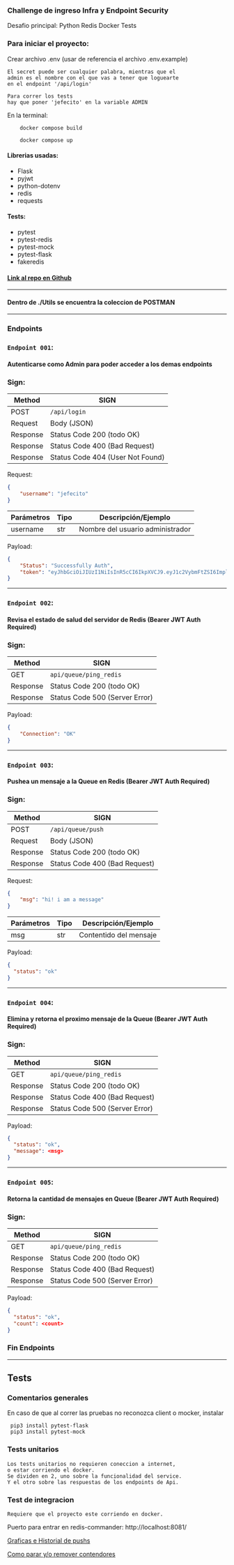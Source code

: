 ### Challenge de ingreso Infra y Endpoint Security
Desafio principal: Python Redis Docker Tests

### Para iniciar el proyecto:

Crear archivo .env (usar de referencia el archivo .env.example)
    
    El secret puede ser cualquier palabra, mientras que el
    admin es el nombre con el que vas a tener que loguearte
    en el endpoint '/api/login'

    Para correr los tests 
    hay que poner 'jefecito' en la variable ADMIN 
    
En la terminal:
```docker
    docker compose build
    
    docker compose up
```



#### Librerias usadas:
* Flask
* pyjwt
* python-dotenv
* redis
* requests

#### Tests: 
* pytest
* pytest-redis
* pytest-mock
* pytest-flask
* fakeredis


#### [Link al repo en  Github](https://github.com/henry-geary/JwtRestApiFlask)
<hr/>

#### Dentro de <strong>./Utils</strong> se encuentra la coleccion de POSTMAN 

<hr/>

### Endpoints

### `Endpoint 001`: 
#### Autenticarse como Admin para poder acceder a los demas endpoints

### Sign:


| Method   | SIGN                             |
|----------|----------------------------------|
| POST     | `/api/login`                     |
| Request  | Body (JSON)                      |
| Response | Status Code 200 (todo OK)        |
| Response | Status Code 400 (Bad Request)    |
| Response | Status Code 404 (User Not Found) |
Request:
```json
{
    "username": "jefecito"
}
```
| Parámetros   | Tipo | Descripción/Ejemplo              |
|--------------|------|----------------------------------|
| username     | str  | Nombre del usuario administrador |

Payload:
```json
{
    "Status": "Successfully Auth",
    "token": "eyJhbGciOiJIUzI1NiIsInR5cCI6IkpXVCJ9.eyJ1c2VybmFtZSI6ImplZmVjaXRvIiwiZXhwIjoxNjY4NzczMzY0fQ.kbsCYPHvcz32q1DTEOrbx2eZQknzlxu0NE4qvKemwjs"
}

```
<hr/>

### `Endpoint 002`:
#### Revisa el estado de salud del servidor de Redis (Bearer JWT Auth Required)

### Sign:   


| Method   | SIGN                           |
|----------|--------------------------------|
| GET      | `api/queue/ping_redis`         |
| Response | Status Code 200 (todo OK)      |
| Response | Status Code 500 (Server Error) |

Payload:
```json
{
    "Connection": "OK"
}
```
<hr/>

### `Endpoint 003`:
#### Pushea un mensaje a la Queue en Redis (Bearer JWT Auth Required)

### Sign:


| Method   | SIGN                          |
|----------|-------------------------------|
| POST     | `/api/queue/push`             |
| Request  | Body (JSON)                   |
| Response | Status Code 200 (todo OK)     |
| Response | Status Code 400 (Bad Request) |
Request:
```json
{
    "msg": "hi! i am a message"
}
```
| Parámetros   | Tipo | Descripción/Ejemplo       |
|--------------|------|---------------------------|
| msg     | str  | Contentido del mensaje    | 

Payload:
```json
{
  "status": "ok"
}
```
<hr/>

### `Endpoint 004`:
#### Elimina y retorna el proximo mensaje de la Queue (Bearer JWT Auth Required)

### Sign:   


| Method   | SIGN                           |
|----------|--------------------------------|
| GET      | `api/queue/ping_redis`         |
| Response | Status Code 200 (todo OK)      |
| Response | Status Code 400 (Bad Request)  |
| Response | Status Code 500 (Server Error) |

Payload:
```json
{
  "status": "ok",
  "message": <msg>
}
```
<hr/>

### `Endpoint 005`:
#### Retorna la cantidad de mensajes en Queue (Bearer JWT Auth Required)

### Sign:   


| Method   | SIGN                           |
|----------|--------------------------------|
| GET      | `api/queue/ping_redis`         |
| Response | Status Code 200 (todo OK)      |
| Response | Status Code 400 (Bad Request)  |
| Response | Status Code 500 (Server Error) |

Payload:
```json
{
  "status": "ok",
  "count": <count>
}
```
### Fin Endpoints

<hr/>

## Tests
### Comentarios generales

 En caso de que al correr las pruebas no reconozca client o mocker, instalar

     pip3 install pytest-flask
     pip3 install pytest-mock


### Tests unitarios
    Los tests unitarios no requieren coneccion a internet,
    o estar corriendo el docker.
    Se dividen en 2, uno sobre la funcionalidad del service.
    Y el otro sobre las respuestas de los endpoints de Api.
    

### Test de integracion
    Requiere que el proyecto este corriendo en docker.
    





Puerto para entrar en redis-commander: http://localhost:8081/ 

[Graficas e Historial de pushs](https://www.cybertalk.org/2022/03/03/youve-been-phished-what-to-do-next/)

[Como parar y/o remover contendores](https://www.ibm.com/docs/en/connect-direct/6.1.0?topic=container-stoprestart-procedure)